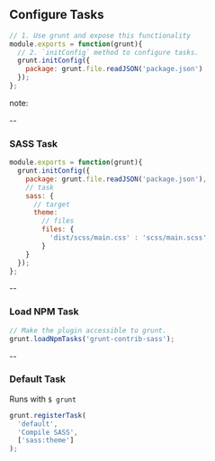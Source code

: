 ## Configure Tasks

```js
// 1. Use grunt and expose this functionality
module.exports = function(grunt){
  // 2. `initConfig` method to configure tasks.
  grunt.initConfig({
    package: grunt.file.readJSON('package.json')
  });
};
```
note:


--

### SASS Task

```js
module.exports = function(grunt){
  grunt.initConfig({
    package: grunt.file.readJSON('package.json'),
    // task
    sass: {
      // target
      theme:
        // files
        files: {
          'dist/scss/main.css' : 'scss/main.scss'
        }
    }
  });
};
```


--

### Load NPM Task

```js
// Make the plugin accessible to grunt.
grunt.loadNpmTasks('grunt-contrib-sass');
```


--

### Default Task

Runs with `$ grunt`

```js
grunt.registerTask(
  'default',
  'Compile SASS',
  ['sass:theme']
);
```
